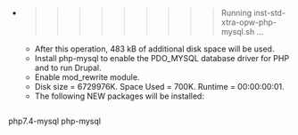 * >>>>>>>>> Running inst-std-xtra-opw-php-mysql.sh ...
  * After this operation, 483 kB of additional disk space will be used.
  * Install php-mysql to enable the PDO_MYSQL database driver for PHP and to run Drupal.
  * Enable mod_rewrite module.
  * Disk size = 6729976K. Space Used = 700K. Runtime = 00:00:00:01.
  * The following NEW packages will be installed:
  ```bash
php7.4-mysql php-mysql
  ```
